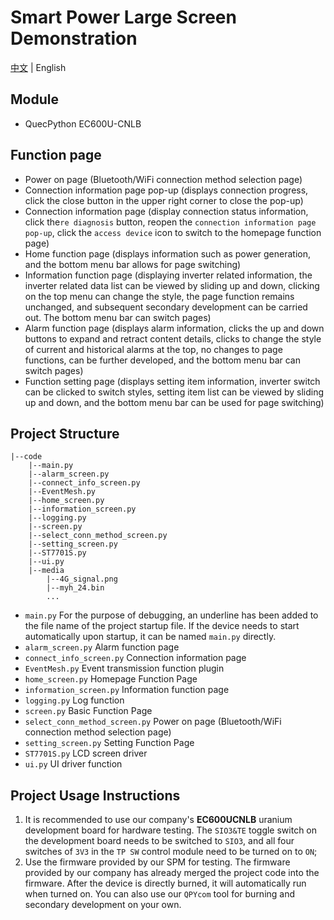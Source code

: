 # Smart Power Large Screen Demonstration

[中文](https://github.com/JhosuaSparrow/JLCloudApp/blob/master/README.md) | English

## Module

- QuecPython EC600U-CNLB

## Function page

- Power on page (Bluetooth/WiFi connection method selection page)
- Connection information page pop-up (displays connection progress, click the close button in the upper right corner to close the pop-up)
- Connection information page (display connection status information, click the`re diagnosis` button, reopen the `connection information page pop-up`, click the `access device` icon to switch to the homepage function page)
- Home function page (displays information such as power generation, and the bottom menu bar allows for page switching)
- Information function page (displaying inverter related information, the inverter related data list can be viewed by sliding up and down, clicking on the top menu can change the style, the page function remains unchanged, and subsequent secondary development can be carried out. The bottom menu bar can switch pages)
- Alarm function page (displays alarm information, clicks the up and down buttons to expand and retract content details, clicks to change the style of current and historical alarms at the top, no changes to page functions, can be further developed, and the bottom menu bar can switch pages)
- Function setting page (displays setting item information, inverter switch can be clicked to switch styles, setting item list can be viewed by sliding up and down, and the bottom menu bar can be used for page switching)

## Project Structure

```shell
|--code
    |--main.py
    |--alarm_screen.py
    |--connect_info_screen.py
    |--EventMesh.py
    |--home_screen.py
    |--information_screen.py
    |--logging.py
    |--screen.py
    |--select_conn_method_screen.py
    |--setting_screen.py
    |--ST7701S.py
    |--ui.py
    |--media
        |--4G_signal.png
        |--myh_24.bin
        ...
```

- `main.py` For the purpose of debugging, an underline has been added to the file name of the project startup file. If the device needs to start automatically upon startup, it can be named `main.py` directly.
- `alarm_screen.py` Alarm function page
- `connect_info_screen.py` Connection information page
- `EventMesh.py` Event transmission function plugin
- `home_screen.py` Homepage Function Page
- `information_screen.py` Information function page
- `logging.py` Log function
- `screen.py` Basic Function Page
- `select_conn_method_screen.py` Power on page (Bluetooth/WiFi connection method selection page)
- `setting_screen.py` Setting Function Page
- `ST7701S.py` LCD screen driver
- `ui.py` UI driver function

## Project Usage Instructions

1. It is recommended to use our company's **EC600UCNLB** uranium development board for hardware testing. The `SIO3&TE` toggle switch on the development board needs to be switched to `SIO3`, and all four switches of `3V3` in the `TP SW` control module need to be turned on to `ON`;
2. Use the firmware provided by our SPM for testing. The firmware provided by our company has already merged the project code into the firmware. After the device is directly burned, it will automatically run when turned on. You can also use our `QPYcom` tool for burning and secondary development on your own.
